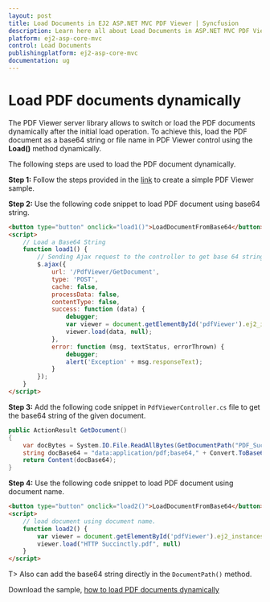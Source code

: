 ```yaml
---
layout: post
title: Load Documents in EJ2 ASP.NET MVC PDF Viewer | Syncfusion
description: Learn here all about Load Documents in ASP.NET MVC PDF Viewer component of Syncfusion Essential JS 2 and more.
platform: ej2-asp-core-mvc
control: Load Documents
publishingplatform: ej2-asp-core-mvc
documentation: ug
---
```



# Load PDF documents dynamically

The PDF Viewer server library allows to switch or load the PDF documents dynamically after the initial load operation. To achieve this, load the PDF document as a base64 string or file name in PDF Viewer control using the **Load()** method dynamically.

The following steps are used to load the PDF document dynamically.

**Step 1:** Follow the steps provided in the [link](https://ej2.syncfusion.com/aspnetmvc/documentation/pdfviewer/getting-started/) to create a simple PDF Viewer sample.

**Step 2:** Use the following code snippet to load PDF document using base64 string.

```html
<button type="button" onclick="load1()">LoadDocumentFromBase64</button>
<script>
    // Load a Base64 String
    function load1() {
        // Sending Ajax request to the controller to get base 64 string
        $.ajax({
            url: '/PdfViewer/GetDocument',
            type: 'POST',
            cache: false,
            processData: false,
            contentType: false,
            success: function (data) {
                debugger;
                var viewer = document.getElementById('pdfViewer').ej2_instances[0];
                viewer.load(data, null);
            },
            error: function (msg, textStatus, errorThrown) {
                debugger;
                alert('Exception' + msg.responseText);
            }
        });
    }
</script>
```

**Step 3:** Add the following code snippet in `PdfViewerController.cs` file to get the base64 string of the given document.

```cs
public ActionResult GetDocument()
{
    var docBytes = System.IO.File.ReadAllBytes(GetDocumentPath("PDF_Succinctly.pdf"));
    string docBase64 = "data:application/pdf;base64," + Convert.ToBase64String(docBytes);
    return Content(docBase64);
}
```

**Step 4:** Use the following code snippet to load PDF document using document name.

```html
<button type="button" onclick="load2()">LoadDocumentFromBase64</button>
<script>
    // load document using document name.
    function load2() {
        var viewer = document.getElementById('pdfViewer').ej2_instances[0];
        viewer.load("HTTP Succinctly.pdf", null)
    }
</script>
```

T> Also can add the base64 string directly in the `DocumentPath()` method.

Download the sample, [how to load PDF documents dynamically](https://www.syncfusion.com/downloads/support/directtrac/general/ze/EJ2MvcSample-1778613339.zip)